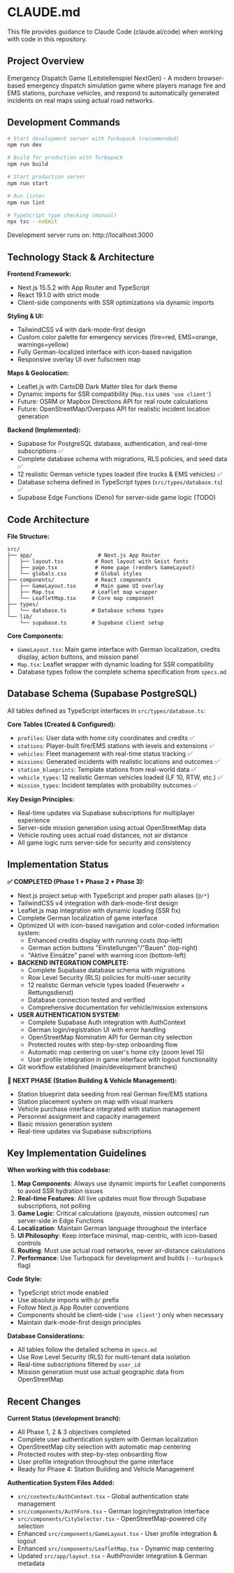 # CLAUDE.md

This file provides guidance to Claude Code (claude.ai/code) when working with code in this repository.

## Project Overview

Emergency Dispatch Game (Leitstellenspiel NextGen) - A modern browser-based emergency dispatch simulation game where players manage fire and EMS stations, purchase vehicles, and respond to automatically generated incidents on real maps using actual road networks.

## Development Commands

```bash
# Start development server with Turbopack (recommended)
npm run dev

# Build for production with Turbopack
npm run build

# Start production server
npm run start

# Run linter  
npm run lint

# TypeScript type checking (manual)
npx tsc --noEmit
```

Development server runs on: http://localhost:3000

## Technology Stack & Architecture

**Frontend Framework:**
- Next.js 15.5.2 with App Router and TypeScript
- React 19.1.0 with strict mode
- Client-side components with SSR optimizations via dynamic imports

**Styling & UI:**
- TailwindCSS v4 with dark-mode-first design
- Custom color palette for emergency services (fire=red, EMS=orange, warnings=yellow)
- Fully German-localized interface with icon-based navigation
- Responsive overlay UI over fullscreen map

**Maps & Geolocation:**
- Leaflet.js with CartoDB Dark Matter tiles for dark theme
- Dynamic imports for SSR compatibility (`Map.tsx` uses `'use client'`)
- Future: OSRM or Mapbox Directions API for real route calculations
- Future: OpenStreetMap/Overpass API for realistic incident location generation

**Backend (Implemented):**
- Supabase for PostgreSQL database, authentication, and real-time subscriptions ✅
- Complete database schema with migrations, RLS policies, and seed data ✅  
- 12 realistic German vehicle types loaded (fire trucks & EMS vehicles) ✅
- Database schema defined in TypeScript types (`src/types/database.ts`) ✅
- Supabase Edge Functions (Deno) for server-side game logic (TODO)

## Code Architecture

**File Structure:**
```
src/
├── app/                     # Next.js App Router
│   ├── layout.tsx          # Root layout with Geist fonts
│   ├── page.tsx            # Home page (renders GameLayout)
│   └── globals.css         # Global styles
├── components/             # React components
│   ├── GameLayout.tsx      # Main game UI overlay
│   ├── Map.tsx            # Leaflet map wrapper
│   └── LeafletMap.tsx     # Core map component
├── types/
│   └── database.ts        # Database schema types
└── lib/
    └── supabase.ts        # Supabase client setup
```

**Core Components:**
- `GameLayout.tsx`: Main game interface with German localization, credits display, action buttons, and mission panel
- `Map.tsx`: Leaflet wrapper with dynamic loading for SSR compatibility
- Database types follow the complete schema specification from `specs.md`

## Database Schema (Supabase PostgreSQL)

All tables defined as TypeScript interfaces in `src/types/database.ts`:

**Core Tables (Created & Configured):**
- `profiles`: User data with home city coordinates and credits ✅
- `stations`: Player-built fire/EMS stations with levels and extensions ✅
- `vehicles`: Fleet management with real-time status tracking ✅
- `missions`: Generated incidents with realistic locations and outcomes ✅
- `station_blueprints`: Template stations from real-world data ✅
- `vehicle_types`: 12 realistic German vehicles loaded (LF 10, RTW, etc.) ✅
- `mission_types`: Incident templates with probability outcomes ✅

**Key Design Principles:**
- Real-time updates via Supabase subscriptions for multiplayer experience
- Server-side mission generation using actual OpenStreetMap data
- Vehicle routing uses actual road distances, not air distance
- All game logic runs server-side for security and consistency

## Implementation Status

**✅ COMPLETED (Phase 1 + Phase 2 + Phase 3):**
- Next.js project setup with TypeScript and proper path aliases (`@/*`)
- TailwindCSS v4 integration with dark-mode-first design
- Leaflet.js map integration with dynamic loading (SSR fix)
- Complete German localization of game interface
- Optimized UI with icon-based navigation and color-coded information system:
  - Enhanced credits display with running costs (top-left)
  - German action buttons "Einstellungen"/"Bauen" (top-right)  
  - "Aktive Einsätze" panel with warning icon (bottom-left)
- **BACKEND INTEGRATION COMPLETE:**
  - Complete Supabase database schema with migrations
  - Row Level Security (RLS) policies for multi-user security
  - 12 realistic German vehicle types loaded (Feuerwehr + Rettungsdienst)
  - Database connection tested and verified
  - Comprehensive documentation for vehicle/mission extensions
- **USER AUTHENTICATION SYSTEM:**
  - Complete Supabase Auth integration with AuthContext
  - German login/registration UI with error handling
  - OpenStreetMap Nominatim API for German city selection
  - Protected routes with step-by-step onboarding flow
  - Automatic map centering on user's home city (zoom level 15)
  - User profile integration in game interface with logout functionality
- Git workflow established (main/development branches)

**🔄 NEXT PHASE (Station Building & Vehicle Management):**
- Station blueprint data seeding from real German fire/EMS stations
- Station placement system on map with visual markers
- Vehicle purchase interface integrated with station management
- Personnel assignment and capacity management
- Basic mission generation system
- Real-time updates via Supabase subscriptions

## Key Implementation Guidelines

**When working with this codebase:**

1. **Map Components**: Always use dynamic imports for Leaflet components to avoid SSR hydration issues
2. **Real-time Features**: All live updates must flow through Supabase subscriptions, not polling
3. **Game Logic**: Critical calculations (payouts, mission outcomes) run server-side in Edge Functions
4. **Localization**: Maintain German language throughout the interface
5. **UI Philosophy**: Keep interface minimal, map-centric, with icon-based controls
6. **Routing**: Must use actual road networks, never air-distance calculations
7. **Performance**: Use Turbopack for development and builds (`--turbopack` flag)

**Code Style:**
- TypeScript strict mode enabled
- Use absolute imports with `@/` prefix
- Follow Next.js App Router conventions
- Components should be client-side (`'use client'`) only when necessary
- Maintain dark-mode-first design principles

**Database Considerations:**
- All tables follow the detailed schema in `specs.md`
- Use Row Level Security (RLS) for multi-tenant data isolation
- Real-time subscriptions filtered by `user_id`
- Mission generation must use actual geographic data from OpenStreetMap

## Recent Changes

**Current Status (development branch):**
- All Phase 1, 2 & 3 objectives completed
- Complete user authentication system with German localization
- OpenStreetMap city selection with automatic map centering
- Protected routes with step-by-step onboarding flow
- User profile integration throughout the game interface
- Ready for Phase 4: Station Building and Vehicle Management

**Authentication System Files Added:**
- `src/contexts/AuthContext.tsx` - Global authentication state management
- `src/components/AuthForm.tsx` - German login/registration interface
- `src/components/CitySelector.tsx` - OpenStreetMap-powered city selection
- Enhanced `src/components/GameLayout.tsx` - User profile integration & logout
- Enhanced `src/components/LeafletMap.tsx` - Dynamic map centering
- Updated `src/app/layout.tsx` - AuthProvider integration & German metadata